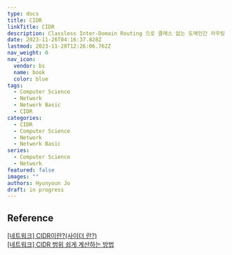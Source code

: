 ```yaml
---
type: docs
title: CIDR
linkTitle: CIDR
description: Classless Inter-Domain Routing 으로 클래스 없는 도메인간 라우팅 기법
date: 2023-11-26T04:16:37.828Z
lastmod: 2023-11-28T12:26:06.762Z
nav_weight: 0
nav_icon:
  vendor: bs
  name: book
  color: blue
tags:
  - Computer Science
  - Network
  - Network Basic
  - CIDR
categories:
  - CIDR
  - Computer Science
  - Network
  - Network Basic
series:
  - Computer Science
  - Network
featured: false
images: ""
authors: Hyunyoun Jo
draft: in progress
---
```


## Reference

[[네트워크] CIDR이란?(사이더 란?)](https://kim-dragon.tistory.com/9)  
[[네트워크] CIDR 범위 쉽게 계산하는 방법](https://kim-dragon.tistory.com/154)
